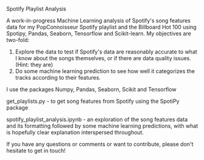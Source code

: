 Spotify Playlist Analysis

A work-in-progress Machine Learning analysis of Spotify's song features data for my PopConnoisseur Spotify playlist and the Billboard Hot 100 using Spotipy, Pandas, Seaborn, Tensorflow and Scikit-learn. My objectives are two-fold:

1) Explore the data to test if Spotify's data are reasonably accurate to what I know about the songs themselves, or if there are data quality issues. (Hint: they are)
2) Do some machine learning prediction to see how well it categorizes the tracks according to their features.

I use the packages Numpy, Pandas, Seaborn, Scikit and Tensorflow

get_playlists.py - to get song features from Spotify using the SpotiPy package

spotify_playlist_analysis.ipynb - an exploration of the song features data and its formatting followed by some machine learning predictions, with what is hopefully clear explanation interspersed throughout.

If you have any questions or comments or want to contribute, please don't hesitate to get in touch!
